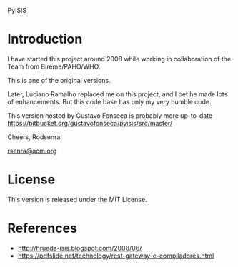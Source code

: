 PyISIS

# Introduction

I have started this project around 2008 while working in collaboration of the Team from Bireme/PAHO/WHO.

This is one of the original versions.

Later, Luciano Ramalho replaced me on this project, and I bet he made lots of enhancements. But this code base has only my very humble code.

This version hosted by Gustavo Fonseca is probably more up-to-date https://bitbucket.org/gustavofonseca/pyisis/src/master/

Cheers,
Rodsenra

rsenra@acm.org

# License

This version is released under the MIT License.

# References

- http://hrueda-isis.blogspot.com/2008/06/
- https://pdfslide.net/technology/rest-gateway-e-compiladores.html

